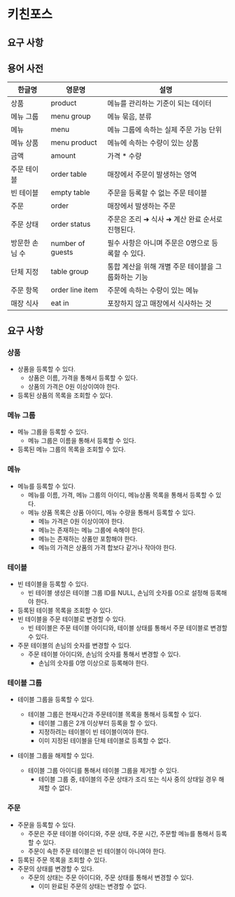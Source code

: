 # 키친포스

## 요구 사항

## 용어 사전

| 한글명 | 영문명 | 설명 |
| --- | --- | --- |
| 상품 | product | 메뉴를 관리하는 기준이 되는 데이터 |
| 메뉴 그룹 | menu group | 메뉴 묶음, 분류 |
| 메뉴 | menu | 메뉴 그룹에 속하는 실제 주문 가능 단위 |
| 메뉴 상품 | menu product | 메뉴에 속하는 수량이 있는 상품 |
| 금액 | amount | 가격 * 수량 |
| 주문 테이블 | order table | 매장에서 주문이 발생하는 영역 |
| 빈 테이블 | empty table | 주문을 등록할 수 없는 주문 테이블 |
| 주문 | order | 매장에서 발생하는 주문 |
| 주문 상태 | order status | 주문은 조리 ➜ 식사 ➜ 계산 완료 순서로 진행된다. |
| 방문한 손님 수 | number of guests | 필수 사항은 아니며 주문은 0명으로 등록할 수 있다. |
| 단체 지정 | table group | 통합 계산을 위해 개별 주문 테이블을 그룹화하는 기능 |
| 주문 항목 | order line item | 주문에 속하는 수량이 있는 메뉴 |
| 매장 식사 | eat in | 포장하지 않고 매장에서 식사하는 것 |

## 요구 사항

### 상품
- 상품을 등록할 수 있다.
  - 상품은 이름, 가격을 통해서 등록할 수 있다.
  - 상품의 가격은 0원 이상이여야 한다.
- 등록된 상품의 목록을 조회할 수 있다.

### 메뉴 그룹
- 메뉴 그룹을 등록할 수 있다.
  - 메뉴 그룹은 이름을 통해서 등록할 수 있다.
- 등록된 메뉴 그룹의 목록을 조회할 수 있다.

### 메뉴
- 메뉴를 등록할 수 있다.
  - 메뉴를 이름, 가격, 메뉴 그룹의 아이디, 메뉴상품 목록을 통해서 등록할 수 있다.
  - 메뉴 상품 목록은 상품 아이디, 메뉴 수량을 통해서 등록할 수 있다.
    - 메뉴 가격은 0원 이상이여야 한다.
    - 메뉴는 존재하는 메뉴 그룹에 속해야 한다.
    - 메뉴는 존재하는 상품만 포함해야 한다.
    - 메뉴의 가격은 상품의 가격 합보다 같거나 작아야 한다.

### 테이블
- 빈 테이블을 등록할 수 있다.
  - 빈 테이블 생성은 테이블 그룹 ID를 NULL, 손님의 숫자를 0으로 설정해 등록해야 한다.
- 등록된 테이블 목록을 조회할 수 있다.
- 빈 테이블을 주문 테이블로 변경할 수 있다.
  - 빈 테이블은 주문 테이블 아이디와, 테이블 상태를 통해서 주문 테이블로 변경할 수 있다.
- 주문 테이블의 손님의 숫자를 변경할 수 있다.
  - 주문 테이블 아이디와, 손님의 숫자를 통해서 변경할 수 있다.
    - 손님의 숫자를 0명 이상으로 등록해야 한다.

### 테이블 그룹
- 테이블 그룹을 등록할 수 있다.
  - 테이블 그룹은 현재시간과 주문테이블 목록을 통해서 등록할 수 있다.
    - 테이블 그룹은 2개 이상부터 등록을 할 수 있다.
    - 지정하려는 테이블이 빈 테이블이여야 한다.
    - 이미 지정된 테이블을 단체 테이블로 등록할 수 없다.

- 테이블 그룹을 해제할 수 있다.
  - 테이블 그룹 아이디를 통해서 테이블 그룹을 제거할 수 있다.
    - 테이블 그룹 중, 테이블의 주문 상태가 조리 또는 식사 중의 상태일 경우 해제할 수 없다.

### 주문
- 주문을 등록할 수 있다.
  - 주문은 주문 테이블 아이디와, 주문 상태, 주문 시간, 주문할 메뉴를 통해서 등록할 수 있다.
  - 주문이 속한 주문 테이블은 빈 테이블이 아니여야 한다.
- 등록된 주문 목록을 조회할 수 있다.
- 주문의 상태를 변경할 수 있다.
  - 주문의 상태는 주문 아이디와, 주문 상태를 통해서 변경할 수 있다.
    - 이미 완료된 주문의 상태는 변경할 수 없다.